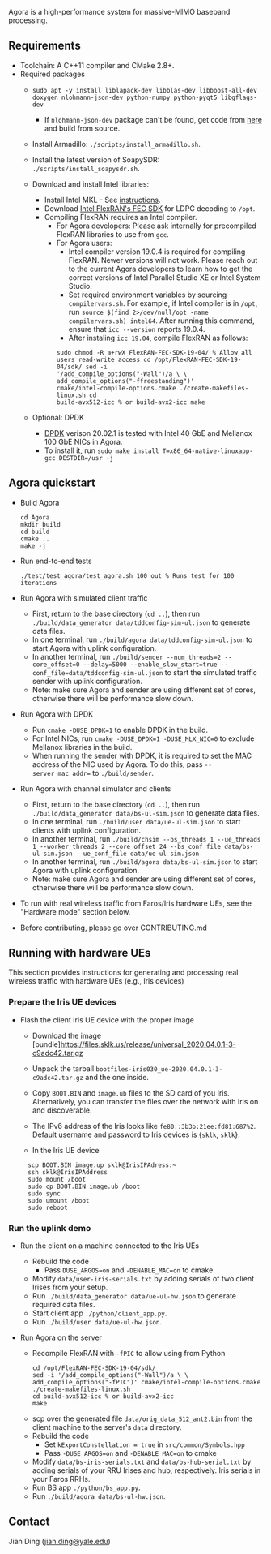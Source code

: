 Agora is a high-performance system for massive-MIMO baseband processing.

## Requirements
 * Toolchain: A C++11 compiler and CMake 2.8+.
 * Required packages
   * `sudo apt -y install liblapack-dev libblas-dev libboost-all-dev doxygen
     nlohmann-json-dev python-numpy python-pyqt5 libgflags-dev`
     * If `nlohmann-json-dev` package can't be found, get code from
       [here](https://github.com/nlohmann/json) and build from source.

   * Install Armadillo: `./scripts/install_armadillo.sh`.
   * Install the latest version of SoapySDR: `./scripts/install_soapysdr.sh`.
   * Download and install Intel libraries:
     * Install Intel MKL - See
       [instructions](https://software.intel.com/content/www/us/en/develop/articles/installing-intel-free-libs-and-python-apt-repo.html).
     * Download [Intel FlexRAN's FEC
       SDK](https://software.intel.com/en-us/articles/flexran-lte-and-5g-nr-fec-software-development-kit-modules)
       for LDPC decoding to `/opt`.
     * Compiling FlexRAN requires an Intel compiler.
        * For Agora developers: Please ask internally for precompiled
          FlexRAN libraries to use from `gcc`.
        * For Agora users:
          * Intel compiler version 19.0.4 is required for compiling FlexRAN.
            Newer versions will not work. Please reach out to the current
            Agora developers to learn how to get the correct versions of
            Intel Parallel Studio XE or Intel System Studio.
          * Set required environment variables by sourcing `compilervars.sh`.
            For example, if Intel compiler is in `/opt`, run `source $(find
            2>/dev/null/opt -name compilervars.sh) intel64`. After running this
            command, ensure that `icc --version` reports 19.0.4.
          * After instaling `icc 19.04`, compile FlexRAN as follows:
          ```
          sudo chmod -R a+rwX FlexRAN-FEC-SDK-19-04/ % Allow all
          users read-write access cd /opt/FlexRAN-FEC-SDK-19-04/sdk/ sed -i
          '/add_compile_options("-Wall")/a \ \
          add_compile_options("-ffreestanding")'
          cmake/intel-compile-options.cmake ./create-makefiles-linux.sh cd
          build-avx512-icc % or build-avx2-icc make
          ```

   * Optional: DPDK
      * [DPDK](http://core.dpdk.org/download/) verison 20.02.1 is tested with
        Intel 40 GbE and Mellanox 100 GbE NICs in Agora.
      * To install it, run `sudo make install T=x86_64-native-linuxapp-gcc
        DESTDIR=/usr -j`

## Agora quickstart

 * Build Agora
    ```
    cd Agora
    mkdir build
    cd build
    cmake ..
    make -j
    ```

 * Run end-to-end tests
    ```
    ./test/test_agora/test_agora.sh 100 out % Runs test for 100 iterations
    ```

 * Run Agora with simulated client traffic
   * First, return to the base directory (`cd ..`), then run
     `./build/data_generator data/tddconfig-sim-ul.json` to generate data
     files.
   * In one terminal, run `./build/agora data/tddconfig-sim-ul.json` to
     start Agora with uplink configuration.
   * In another terminal, run  `./build/sender --num_threads=2 --core_offset=0
     --delay=5000 --enable_slow_start=true
     --conf_file=data/tddconfig-sim-ul.json` to start the simulated traffic
     sender with uplink configuration.
   * Note: make sure Agora and sender are using different set of cores, 
     otherwise there will be performance slow down.

 * Run Agora with DPDK
   * Run `cmake -DUSE_DPDK=1` to enable DPDK in the build.
   * For Intel NICs, run `cmake -DUSE_DPDK=1 -DUSE_MLX_NIC=0` to exclude
     Mellanox libraries in the build.
   * When running the sender with DPDK, it is required to set the MAC address
     of the NIC used by Agora. To do this, pass `--server_mac_addr=` to
     `./build/sender`.

 * Run Agora with channel simulator and clients
   * First, return to the base directory (`cd ..`), then run
     `./build/data_generator data/bs-ul-sim.json` to generate data files.
   * In one terminal, run `./build/user data/ue-ul-sim.json` to start clients with
     uplink configuration.
   * In another terminal, run  `./build/chsim --bs_threads 1 --ue_threads 1
     --worker_threads 2 --core_offset 24 --bs_conf_file data/bs-ul-sim.json
     --ue_conf_file data/ue-ul-sim.json`
   * In another terminal, run `./build/agora data/bs-ul-sim.json` to start
     Agora with uplink configuration.
   * Note: make sure Agora and sender are using different set of cores,
     otherwise there will be performance slow down.

 * To run with real wireless traffic from Faros/Iris hardware UEs, see the
   "Hardware mode" section below.

 * Before contributing, please go over CONTRIBUTING.md

## Running with hardware UEs

This section provides instructions for generating and processing real wireless
traffic with hardware UEs (e.g., Iris devices)

### Prepare the Iris UE devices

 * Flash the client Iris UE device with the proper image
   * Download the image
     [bundle]https://files.sklk.us/release/universal_2020.04.0.1-3-c9adc42.tar.gz
   * Unpack the tarball `bootfiles-iris030_ue-2020.04.0.1-3-c9adc42.tar.gz` and
     the one inside.
   * Copy `BOOT.BIN` and `image.ub` files to the SD card of you Iris.
     Alternatively, you can transfer the files over the network with Iris on
     and discoverable.
   * The IPv6 address of the Iris looks like `fe80::3b3b:21ee:fd81:687%2`.
     Default username and password to Iris devices is {`sklk`, `sklk`}.

   * In the Iris UE device
    ```
      scp BOOT.BIN image.up sklk@IrisIPAdress:~
      ssh sklk@IrisIPAddress
      sudo mount /boot
      sudo cp BOOT.BIN image.ub /boot
      sudo sync
      sudo umount /boot
      sudo reboot
    ```

### Run the uplink demo

 * Run the client on a machine connected to the Iris UEs
   * Rebuild the code
     * Pass `DUSE_ARGOS=on` and `-DENABLE_MAC=on` to cmake
   * Modify `data/user-iris-serials.txt` by adding serials of two client Irises
     from your setup.
   * Run `./build/data_generator data/ue-ul-hw.json` to generate required data files.
   * Start client app `./python/client_app.py`.
   * Run `./build/user data/ue-ul-hw.json`.

 * Run Agora on the server
   * Recompile FlexRAN with `-fPIC` to allow using from Python
     ```
     cd /opt/FlexRAN-FEC-SDK-19-04/sdk/
     sed -i '/add_compile_options("-Wall")/a \ \ add_compile_options("-fPIC")' cmake/intel-compile-options.cmake
     ./create-makefiles-linux.sh
     cd build-avx512-icc % or build-avx2-icc
     make
     ```
   * scp over the generated file `data/orig_data_512_ant2.bin` from the client
     machine to the server's `data` directory.
   * Rebuild the code
     * Set `kExportConstellation = true` in `src/common/Symbols.hpp`
     * Pass `-DUSE_ARGOS=on` and `-DENABLE_MAC=on` to cmake
   * Modify `data/bs-iris-serials.txt` and `data/bs-hub-serial.txt` by adding
     serials of your RRU Irises and hub, respectively. Iris serials in your
     Faros RRHs.
   * Run BS app `./python/bs_app.py`.
   * Run `./build/agora data/bs-ul-hw.json`.

## Contact
Jian Ding (jian.ding@yale.edu)
